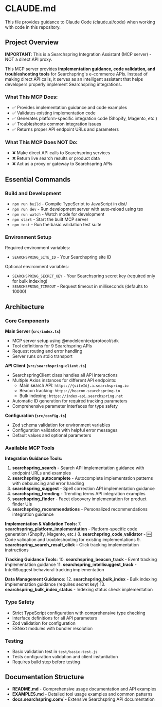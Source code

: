 # CLAUDE.md

This file provides guidance to Claude Code (claude.ai/code) when working with code in this repository.

## Project Overview

**IMPORTANT**: This is a Searchspring Integration Assistant (MCP server) - NOT a direct API proxy.

This MCP server provides **implementation guidance, code validation, and troubleshooting tools** for Searchspring's e-commerce APIs. Instead of making direct API calls, it serves as an intelligent assistant that helps developers properly implement Searchspring integrations.

### What This MCP Does:
- ✅ Provides implementation guidance and code examples
- ✅ Validates existing implementation code
- ✅ Generates platform-specific integration code (Shopify, Magento, etc.)
- ✅ Troubleshoots common integration issues
- ✅ Returns proper API endpoint URLs and parameters

### What This MCP Does NOT Do:
- ❌ Make direct API calls to Searchspring services
- ❌ Return live search results or product data
- ❌ Act as a proxy or gateway to Searchspring APIs

## Essential Commands

### Build and Development
- `npm run build` - Compile TypeScript to JavaScript in dist/
- `npm run dev` - Run development server with auto-reload using tsx
- `npm run watch` - Watch mode for development
- `npm start` - Start the built MCP server
- `npm test` - Run the basic validation test suite

### Environment Setup
Required environment variables:
- `SEARCHSPRING_SITE_ID` - Your Searchspring site ID

Optional environment variables:
- `SEARCHSPRING_SECRET_KEY` - Your Searchspring secret key (required only for bulk indexing)
- `SEARCHSPRING_TIMEOUT` - Request timeout in milliseconds (defaults to 10000)

## Architecture

### Core Components

**Main Server (`src/index.ts`)**
- MCP server setup using @modelcontextprotocol/sdk
- Tool definitions for 9 Searchspring APIs
- Request routing and error handling
- Server runs on stdio transport

**API Client (`src/searchspring-client.ts`)**
- SearchspringClient class handles all API interactions
- Multiple Axios instances for different API endpoints:
  - Main search API: `https://{siteId}.a.searchspring.io`
  - Beacon tracking: `https://beacon.searchspring.io`
  - Bulk indexing: `https://index-api.searchspring.net`
- Automatic ID generation for required tracking parameters
- Comprehensive parameter interfaces for type safety

**Configuration (`src/config.ts`)**
- Zod schema validation for environment variables
- Configuration validation with helpful error messages
- Default values and optional parameters

### Available MCP Tools

**Integration Guidance Tools:**
1. **searchspring_search** - Search API implementation guidance with endpoint URLs and examples
2. **searchspring_autocomplete** - Autocomplete implementation patterns with debouncing and error handling
3. **searchspring_suggest** - Spell correction API implementation guidance
4. **searchspring_trending** - Trending terms API integration examples
5. **searchspring_finder** - Facet discovery implementation for product finder UIs
6. **searchspring_recommendations** - Personalized recommendations integration guidance

**Implementation & Validation Tools:**
7. **searchspring_platform_implementation** - Platform-specific code generation (Shopify, Magento, etc.)
8. **searchspring_code_validator** - 🆕 Code validation and troubleshooting for existing implementations
9. **searchspring_search_result_click** - Click tracking implementation instructions

**Tracking Guidance Tools:**
10. **searchspring_beacon_track** - Event tracking implementation guidance
11. **searchspring_intellisuggest_track** - IntelliSuggest behavioral tracking implementation

**Data Management Guidance:**
12. **searchspring_bulk_index** - Bulk indexing implementation guidance (requires secret key)
13. **searchspring_bulk_index_status** - Indexing status check implementation

### Type Safety
- Strict TypeScript configuration with comprehensive type checking
- Interface definitions for all API parameters
- Zod validation for configuration
- ESNext modules with bundler resolution

### Testing
- Basic validation test in `test/basic-test.js`
- Tests configuration validation and client instantiation
- Requires build step before testing

## Documentation Structure

- **README.md** - Comprehensive usage documentation and API examples
- **EXAMPLES.md** - Detailed tool usage examples and common patterns
- **docs.searchspring.com/** - Extensive Searchspring API documentation